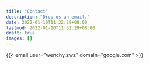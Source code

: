```yaml
---
title: "Contact"
description: "Drop us an email."
date: 2022-01-10T11:32:29+08:00
lastmod: 2022-01-10T11:32:29+08:00
draft: true
images: []
---
```


{{< email user="wenchy.zwz" domain="google.com" >}}
